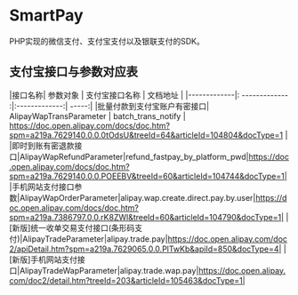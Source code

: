 # SmartPay
PHP实现的微信支付、支付宝支付以及银联支付的SDK。

## 支付宝接口与参数对应表

|接口名称| 参数对象        | 支付宝接口名称           | 文档地址  |
|-------------|: ------------- :|:-------------:| -----:|
|批量付款到支付宝账户有密接口| AlipayWapTransParameter     | batch_trans_notify | https://doc.open.alipay.com/docs/doc.htm?spm=a219a.7629140.0.0.0tOdsU&treeId=64&articleId=104804&docType=1 |
|即时到账有密退款接口|AlipayWapRefundParameter|refund_fastpay_by_platform_pwd|https://doc.open.alipay.com/docs/doc.htm?spm=a219a.7629140.0.0.POEEBV&treeId=60&articleId=104744&docType=1|
|手机网站支付接口参数|AlipayWapOrderParameter|alipay.wap.create.direct.pay.by.user|https://doc.open.alipay.com/docs/doc.htm?spm=a219a.7386797.0.0.rK8ZWl&treeId=60&articleId=104790&docType=1|
|[新版]统一收单交易支付接口(条形码支付)|AlipayTradeParameter|alipay.trade.pay|https://doc.open.alipay.com/doc2/apiDetail.htm?spm=a219a.7629065.0.0.PlTwKb&apiId=850&docType=4|
|[新版]手机网站支付接口|AlipayTradeWapParameter|alipay.trade.wap.pay|https://doc.open.alipay.com/doc2/detail.htm?treeId=203&articleId=105463&docType=1|





